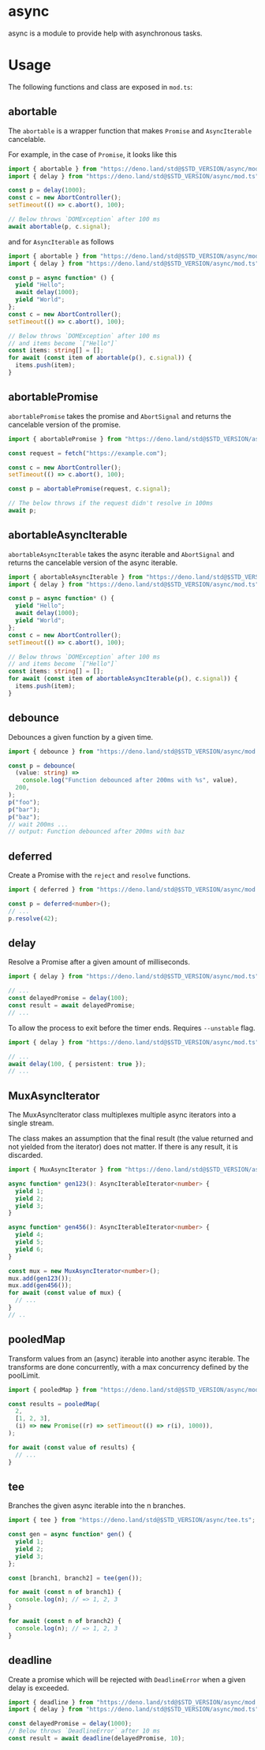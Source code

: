 # async

async is a module to provide help with asynchronous tasks.

# Usage

The following functions and class are exposed in `mod.ts`:

## abortable

The `abortable` is a wrapper function that makes `Promise` and `AsyncIterable`
cancelable.

For example, in the case of `Promise`, it looks like this

```typescript
import { abortable } from "https://deno.land/std@$STD_VERSION/async/mod.ts";
import { delay } from "https://deno.land/std@$STD_VERSION/async/mod.ts";

const p = delay(1000);
const c = new AbortController();
setTimeout(() => c.abort(), 100);

// Below throws `DOMException` after 100 ms
await abortable(p, c.signal);
```

and for `AsyncIterable` as follows

```typescript
import { abortable } from "https://deno.land/std@$STD_VERSION/async/mod.ts";
import { delay } from "https://deno.land/std@$STD_VERSION/async/mod.ts";

const p = async function* () {
  yield "Hello";
  await delay(1000);
  yield "World";
};
const c = new AbortController();
setTimeout(() => c.abort(), 100);

// Below throws `DOMException` after 100 ms
// and items become `["Hello"]`
const items: string[] = [];
for await (const item of abortable(p(), c.signal)) {
  items.push(item);
}
```

## abortablePromise

`abortablePromise` takes the promise and `AbortSignal` and returns the
cancelable version of the promise.

```typescript
import { abortablePromise } from "https://deno.land/std@$STD_VERSION/async/mod.ts";

const request = fetch("https://example.com");

const c = new AbortController();
setTimeout(() => c.abort(), 100);

const p = abortablePromise(request, c.signal);

// The below throws if the request didn't resolve in 100ms
await p;
```

## abortableAsyncIterable

`abortableAsyncIterable` takes the async iterable and `AbortSignal` and returns
the cancelable version of the async iterable.

```typescript
import { abortableAsyncIterable } from "https://deno.land/std@$STD_VERSION/async/mod.ts";
import { delay } from "https://deno.land/std@$STD_VERSION/async/mod.ts";

const p = async function* () {
  yield "Hello";
  await delay(1000);
  yield "World";
};
const c = new AbortController();
setTimeout(() => c.abort(), 100);

// Below throws `DOMException` after 100 ms
// and items become `["Hello"]`
const items: string[] = [];
for await (const item of abortableAsyncIterable(p(), c.signal)) {
  items.push(item);
}
```

## debounce

Debounces a given function by a given time.

```typescript
import { debounce } from "https://deno.land/std@$STD_VERSION/async/mod.ts";

const p = debounce(
  (value: string) =>
    console.log("Function debounced after 200ms with %s", value),
  200,
);
p("foo");
p("bar");
p("baz");
// wait 200ms ...
// output: Function debounced after 200ms with baz
```

## deferred

Create a Promise with the `reject` and `resolve` functions.

```typescript
import { deferred } from "https://deno.land/std@$STD_VERSION/async/mod.ts";

const p = deferred<number>();
// ...
p.resolve(42);
```

## delay

Resolve a Promise after a given amount of milliseconds.

```typescript
import { delay } from "https://deno.land/std@$STD_VERSION/async/mod.ts";

// ...
const delayedPromise = delay(100);
const result = await delayedPromise;
// ...
```

To allow the process to exit before the timer ends. Requires `--unstable` flag.

```typescript
import { delay } from "https://deno.land/std@$STD_VERSION/async/mod.ts";

// ...
await delay(100, { persistent: true });
// ...
```

## MuxAsyncIterator

The MuxAsyncIterator class multiplexes multiple async iterators into a single
stream.

The class makes an assumption that the final result (the value returned and not
yielded from the iterator) does not matter. If there is any result, it is
discarded.

```typescript
import { MuxAsyncIterator } from "https://deno.land/std@$STD_VERSION/async/mod.ts";

async function* gen123(): AsyncIterableIterator<number> {
  yield 1;
  yield 2;
  yield 3;
}

async function* gen456(): AsyncIterableIterator<number> {
  yield 4;
  yield 5;
  yield 6;
}

const mux = new MuxAsyncIterator<number>();
mux.add(gen123());
mux.add(gen456());
for await (const value of mux) {
  // ...
}
// ..
```

## pooledMap

Transform values from an (async) iterable into another async iterable. The
transforms are done concurrently, with a max concurrency defined by the
poolLimit.

```typescript
import { pooledMap } from "https://deno.land/std@$STD_VERSION/async/mod.ts";

const results = pooledMap(
  2,
  [1, 2, 3],
  (i) => new Promise((r) => setTimeout(() => r(i), 1000)),
);

for await (const value of results) {
  // ...
}
```

## tee

Branches the given async iterable into the n branches.

```typescript
import { tee } from "https://deno.land/std@$STD_VERSION/async/tee.ts";

const gen = async function* gen() {
  yield 1;
  yield 2;
  yield 3;
};

const [branch1, branch2] = tee(gen());

for await (const n of branch1) {
  console.log(n); // => 1, 2, 3
}

for await (const n of branch2) {
  console.log(n); // => 1, 2, 3
}
```

## deadline

Create a promise which will be rejected with `DeadlineError` when a given delay
is exceeded.

```typescript
import { deadline } from "https://deno.land/std@$STD_VERSION/async/mod.ts";
import { delay } from "https://deno.land/std@$STD_VERSION/async/mod.ts";

const delayedPromise = delay(1000);
// Below throws `DeadlineError` after 10 ms
const result = await deadline(delayedPromise, 10);
```
